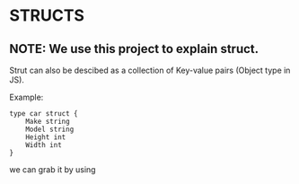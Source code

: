 # STRUCTS

## NOTE: We use this project to explain struct.

Strut can also be descibed as a collection of Key-value pairs (Object type in JS). 

Example:

    type car struct {
        Make string
        Model string
        Height int
        Width int
    }

we can grab it by using 